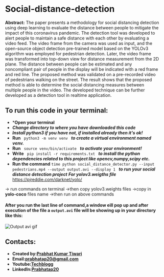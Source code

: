 # Social-distance-detection
**Abstract:**
The paper presents a methodology for social distancing detection using deep learning to evaluate the distance between people to mitigate the impact of this coronavirus pandemic. The detection tool was developed to alert people to maintain a safe distance with each other by evaluating a video feed. The video frame from the camera was used as input, and the open-source object detection pre-trained model based on the YOLOv3 algorithm was employed for pedestrian detection. Later, the video frame was transformed into top-down view for distance measurement from the 2D plane. The distance between people can be estimated and any noncompliant pair of people in the display will be indicated with a red frame and red line. The proposed method was validated on a pre-recorded video of pedestrians walking on the street. The result shows that the proposed method is able to determine the social distancing measures between multiple people in the video. The developed technique can be further developed as a detection tool in realtime application.
## To run this code in your terminal:
* ***Open your terminal**
* ***Change directory to where you have downloaded this code***
* ***Install python3 if you have not, if installed already then it's ok!***
* **Run**  `  python3 -m venv venv  ` ***to create a virtual environment named venv.***
* **Run**   `  source venv/bin/activate  ` 
***to activate your environment!***
* **Write**   `  pip install -r requirements.txt  ` 
***to install the python dependencies related to this project like opencv,numpy,scipy etc.***
* **Run the command** `time python social_distance_detector.py --input pedestrians.mp4 --output output.avi --display 1
` ***to run your social distance detection project***
***For yolov3.weigths file***
https://pjreddie.com/darknet/yolo/

-> run commands on terminal
->then copy yolov3.weights files
->copy in **yolo-coco** files name
->then run on above commands

#### After you run the last line of command,a window eill pop up and after execution of the file a `output.avi` file will be showing up in your directory like this:
![Output avi gif](https://github.com/prabhatap20/Social-distance-detection/blob/main/social%20distance%20detection.gif)


## Contacts:
* **Created by:[Prabhat Kumar Tiwari](https://github.com/Prabhatap20)**
* **Email:[prabhatap20@gmail.com](https://prabhatap@gmail.com)**
* **Youtube:[Techblogg](https://www.youtube.com/channel/UCFtcOBIMoHlg_Opo2t_jTsA)**
* **LinkedIn:[Prabhatap20](https://www.linkedin.com/in/prabhatap20)**
